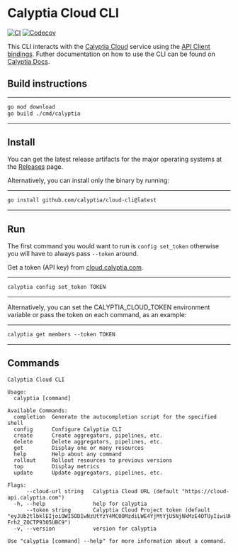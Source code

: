 
# Calyptia Cloud CLI

[![CI](https://github.com/calyptia/cloud-cli/actions/workflows/ci.yml/badge.svg)](https://github.com/calyptia/cloud-cli/actions/workflows/ci.yml)
[![Codecov](https://codecov.io/gh/calyptia/cloud-cli/branch/main/graph/badge.svg?token=TY36W7B87A)](https://codecov.io/gh/calyptia/cloud-cli)

This CLI interacts with the [Calyptia Cloud](https://cloud.calyptia.com) service using the [API Client bindings](https://github.com/calyptia/api).
Futher documentation on how to use the CLI can be found on [Calyptia Docs](https://docs.calyptia.com).

## Build instructions

---

```markdown
go mod download
go build ./cmd/calyptia
```

---

## Install

You can get the latest release artifacts for the major operating systems at the [Releases](https://github.com/calyptia/cloud-cli/releases) page.

Alternatively, you can install only the binary by running:

---

```markdown
go install github.com/calyptia/cloud-cli@latest
```

---

## Run

The first command you would want to run is `config set_token` otherwise
you will have to always pass `--token` around.

Get a token (API key) from [cloud.calyptia.com](https://cloud.calyptia.com).

---

```markdown
calyptia config set_token TOKEN
```

---

Alternatively, you can set the CALYPTIA_CLOUD_TOKEN environment variable or
pass the token on each command, as an example:

---

```markdown
calyptia get members --token TOKEN
```

---

## Commands

```shell
Calyptia Cloud CLI

Usage:
  calyptia [command]

Available Commands:
  completion  Generate the autocompletion script for the specified shell
  config      Configure Calyptia CLI
  create      Create aggregators, pipelines, etc.
  delete      Delete aggregators, pipelines, etc.
  get         Display one or many resources
  help        Help about any command
  rollout     Rollout resources to previous versions
  top         Display metrics
  update      Update aggregators, pipelines, etc.

Flags:
      --cloud-url string   Calyptia Cloud URL (default "https://cloud-api.calyptia.com")
  -h, --help               help for calyptia
      --token string       Calyptia Cloud Project token (default "eyJUb2tlbklEIjoiOWI5ODIwNzUtYzY4MC00MzdiLWE4YjMtYjU5NjNkMzE4OTUyIiwiUHJvamVjdElEIjoiMDkwZDFhYTEtZGU5Ni00NDZjLTk1NDQtMGUwMGNiNmRkMzkzIn0.JPD_g6oDQdmO_sPlshUJdNefpHT7AMDUjSRjg0x0E61U8-Frh2_ZOCTP93O5UBC9")
  -v, --version            version for calyptia

Use "calyptia [command] --help" for more information about a command.
```
